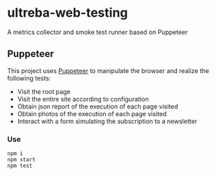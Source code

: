 # ultreba-web-testing

A metrics collector and smoke test runner based on Puppeteer

## Puppeteer

This project uses [Puppeteer](https://pptr.dev/) to manipulate the browser and realize the following tests:

- Visit the root page
- Visit the entire site according to configuration
- Obtain json report of the execution of each page visited
- Obtain photos of the execution of each page visited
- Interact with a form simulating the subscription to a newsletter

### Use

```
npm i
npm start
npm test
```
